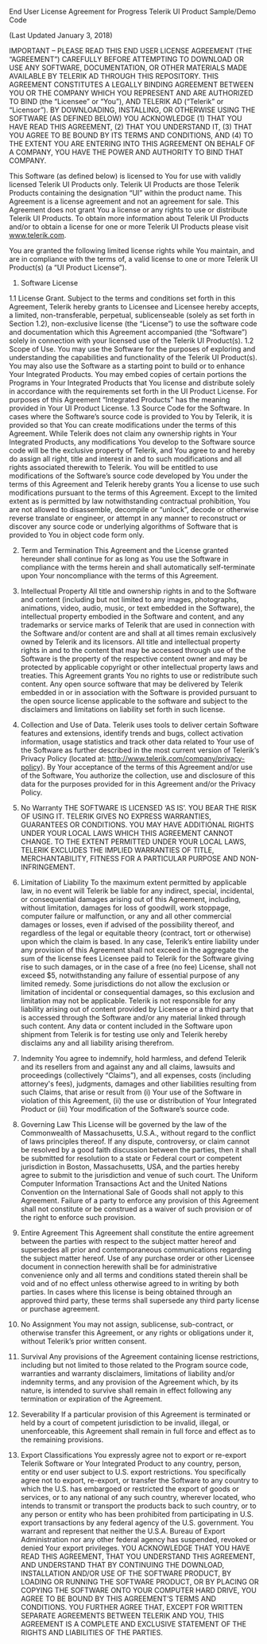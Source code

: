 End User License Agreement for Progress Telerik UI Product Sample/Demo Code

(Last Updated January 3, 2018)

IMPORTANT – PLEASE READ THIS END USER LICENSE AGREEMENT (THE “AGREEMENT”) CAREFULLY BEFORE ATTEMPTING TO DOWNLOAD OR USE ANY SOFTWARE, DOCUMENTATION, OR OTHER MATERIALS MADE AVAILABLE BY TELERIK AD THROUGH THIS REPOSITORY.  THIS AGREEMENT CONSTITUTES A LEGALLY BINDING AGREEMENT BETWEEN YOU OR THE COMPANY WHICH YOU REPRESENT AND ARE AUTHORIZED TO BIND (the “Licensee” or “You”), AND TELERIK AD (“Telerik” or “Licensor”).  BY DOWNLOADING, INSTALLING, OR OTHERWISE USING THE SOFTWARE (AS DEFINED BELOW) YOU ACKNOWLEDGE (1) THAT YOU HAVE READ THIS AGREEMENT, (2) THAT YOU UNDERSTAND IT, (3) THAT YOU AGREE TO BE BOUND BY ITS TERMS AND CONDITIONS, AND (4) TO THE EXTENT YOU ARE ENTERING INTO THIS AGREEMENT ON BEHALF OF A COMPANY, YOU HAVE THE POWER AND AUTHORITY TO BIND THAT COMPANY.  

This Software (as defined below) is licensed to You for use with validly licensed Telerik UI Products only. Telerik UI Products are those Telerik Products containing the designation “UI” within the product name. This Agreement is a license agreement and not an agreement for sale. This Agreement does not grant You a license or any rights to use or distribute Telerik UI Products. To obtain more information about Telerik UI Products and/or to obtain a license for one or more Telerik UI Products please visit www.telerik.com.

You are granted the following limited license rights while You maintain, and are in compliance with the terms of, a valid license to one or more Telerik UI Product(s) (a “UI Product License”).

1. Software License

1.1 License Grant. Subject to the terms and conditions set forth in this Agreement, Telerik hereby grants to Licensee and Licensee hereby accepts, a limited, non-transferable, perpetual, sublicenseable (solely as set forth in Section 1.2), non-exclusive license (the “License”) to use the software code and documentation which this Agreement accompanied (the “Software”) solely in connection with your licensed use of the Telerik UI Product(s). 
1.2 Scope of Use. You may use the Software for the purposes of exploring and understanding the capabilities and functionality of the Telerik UI Product(s). You may also use the Software as a starting point to build or to enhance Your Integrated Products. You may embed copies of certain portions the Programs in Your Integrated Products that You license and distribute solely in accordance with the requirements set forth in the UI Product License. For purposes of this Agreement “Integrated Products” has the meaning provided in Your UI Product License.
1.3 Source Code for the Software. In cases where the Software’s source code is provided to You by Telerik, it is provided so that You can create modifications under the terms of this Agreement. While Telerik does not claim any ownership rights in Your Integrated Products, any modifications You develop to the Software source code will be the exclusive property of Telerik, and You agree to and hereby do assign all right, title and interest in and to such modifications and all rights associated therewith to Telerik. You will be entitled to use modifications of the Software’s source code developed by You under the terms of this Agreement and Telerik hereby grants You a license to use such modifications pursuant to the terms of this Agreement. Except to the limited extent as is permitted by law notwithstanding contractual prohibition, You are not allowed to disassemble, decompile or “unlock”, decode or otherwise reverse translate or engineer, or attempt in any manner to reconstruct or discover any source code or underlying algorithms of Software that is provided to You in object code form only.

2. Term and Termination
This Agreement and the License granted hereunder shall continue for as long as You use the Software in compliance with the terms herein and shall automatically self-terminate upon Your noncompliance with the terms of this Agreement. 

3. Intellectual Property
All title and ownership rights in and to the Software and content (including but not limited to any images, photographs, animations, video, audio, music, or text embedded in the Software), the intellectual property embodied in the Software and content, and any trademarks or service marks of Telerik that are used in connection with the Software and/or content are and shall at all times remain exclusively owned by Telerik and its licensors. All title and intellectual property rights in and to the content that may be accessed through use of the Software is the property of the respective content owner and may be protected by applicable copyright or other intellectual property laws and treaties. This Agreement grants You no rights to use or redistribute such content. Any open source software that may be delivered by Telerik embedded in or in association with the Software is provided pursuant to the open source license applicable to the software and subject to the disclaimers and limitations on liability set forth in such license. 

4. Collection and Use of Data.
Telerik uses tools to deliver certain Software features and extensions, identify trends and bugs, collect activation information, usage statistics and track other data related to Your use of the Software as further described in the most current version of Telerik’s Privacy Policy (located at: http://www.telerik.com/company/privacy-policy). By Your acceptance of the terms of this Agreement and/or use of the Software, You authorize the collection, use and disclosure of this data for the purposes provided for in this Agreement and/or the Privacy Policy.

5. No Warranty
THE SOFTWARE IS LICENSED ‘AS IS’. YOU BEAR THE RISK OF USING IT. TELERIK GIVES NO EXPRESS WARRANTIES, GUARANTEES OR CONDITIONS. YOU MAY HAVE ADDITIONAL RIGHTS UNDER YOUR LOCAL LAWS WHICH THIS AGREEMENT CANNOT CHANGE. TO THE EXTENT PERMITTED UNDER YOUR LOCAL LAWS, TELERIK EXCLUDES THE IMPLIED WARRANTIES OF TITLE, MERCHANTABILITY, FITNESS FOR A PARTICULAR PURPOSE AND NON-INFRINGEMENT.

6. Limitation of Liability
To the maximum extent permitted by applicable law, in no event will Telerik be liable for any indirect, special, incidental, or consequential damages arising out of this Agreement, including, without limitation, damages for loss of goodwill, work stoppage, computer failure or malfunction, or any and all other commercial damages or losses, even if advised of the possibility thereof, and regardless of the legal or equitable theory (contract, tort or otherwise) upon which the claim is based. In any case, Telerik’s entire liability under any provision of this Agreement shall not exceed in the aggregate the sum of the license fees Licensee paid to Telerik for the Software giving rise to such damages, or in the case of a free (no fee) License, shall not exceed $5, notwithstanding any failure of essential purpose of any limited remedy. Some jurisdictions do not allow the exclusion or limitation of incidental or consequential damages, so this exclusion and limitation may not be applicable. Telerik is not responsible for any liability arising out of content provided by Licensee or a third party that is accessed through the Software and/or any material linked through such content. Any data or content included in the Software upon shipment from Telerik is for testing use only and Telerik hereby disclaims any and all liability arising therefrom. 

7. Indemnity
You agree to indemnify, hold harmless, and defend Telerik and its resellers from and against any and all claims, lawsuits and proceedings (collectively “Claims”), and all expenses, costs (including attorney's fees), judgments, damages and other liabilities resulting from such Claims, that arise or result from (i) Your use of the Software in violation of this Agreement, (ii) the use or distribution of Your Integrated Product or (iii) Your modification of the Software’s source code. 

8. Governing Law
This License will be governed by the law of the Commonwealth of Massachusetts, U.S.A., without regard to the conflict of laws principles thereof. If any dispute, controversy, or claim cannot be resolved by a good faith discussion between the parties, then it shall be submitted for resolution to a state or Federal court or competent jurisdiction in Boston, Massachusetts, USA, and the parties hereby agree to submit to the jurisdiction and venue of such court. The Uniform Computer Information Transactions Act and the United Nations Convention on the International Sale of Goods shall not apply to this Agreement. Failure of a party to enforce any provision of this Agreement shall not constitute or be construed as a waiver of such provision or of the right to enforce such provision.

9. Entire Agreement
This Agreement shall constitute the entire agreement between the parties with respect to the subject matter hereof and supersedes all prior and contemporaneous communications regarding the subject matter hereof. Use of any purchase order or other Licensee document in connection herewith shall be for administrative convenience only and all terms and conditions stated therein shall be void and of no effect unless otherwise agreed to in writing by both parties. In cases where this license is being obtained through an approved third party, these terms shall supersede any third party license or purchase agreement.

10. No Assignment
You may not assign, sublicense, sub-contract, or otherwise transfer this Agreement, or any rights or obligations under it, without Telerik’s prior written consent.

11. Survival
Any provisions of the Agreement containing license restrictions, including but not limited to those related to the Program source code, warranties and warranty disclaimers, limitations of liability and/or indemnity terms, and any provision of the Agreement which, by its nature, is intended to survive shall remain in effect following any termination or expiration of the Agreement.

12. Severability
If a particular provision of this Agreement is terminated or held by a court of competent jurisdiction to be invalid, illegal, or unenforceable, this Agreement shall remain in full force and effect as to the remaining provisions. 

13. Export Classifications
You expressly agree not to export or re-export Telerik Software or Your Integrated Product to any country, person, entity or end user subject to U.S. export restrictions. You specifically agree not to export, re-export, or transfer the Software to any country to which the U.S. has embargoed or restricted the export of goods or services, or to any national of any such country, wherever located, who intends to transmit or transport the products back to such country, or to any person or entity who has been prohibited from participating in U.S. export transactions by any federal agency of the U.S. government. You warrant and represent that neither the U.S.A. Bureau of Export Administration nor any other federal agency has suspended, revoked or denied Your export privileges.
YOU ACKNOWLEDGE THAT YOU HAVE READ THIS AGREEMENT, THAT YOU UNDERSTAND THIS AGREEMENT, AND UNDERSTAND THAT BY CONTINUING THE DOWNLOAD, INSTALLATION AND/OR USE OF THE SOFTWARE PRODUCT, BY LOADING OR RUNNING THE SOFTWARE PRODUCT, OR BY PLACING OR COPYING THE SOFTWARE ONTO YOUR COMPUTER HARD DRIVE, YOU AGREE TO BE BOUND BY THIS AGREEMENT’S TERMS AND CONDITIONS. YOU FURTHER AGREE THAT, EXCEPT FOR WRITTEN SEPARATE AGREEMENTS BETWEEN TELERIK AND YOU, THIS AGREEMENT IS A COMPLETE AND EXCLUSIVE STATEMENT OF THE RIGHTS AND LIABILITIES OF THE PARTIES.
